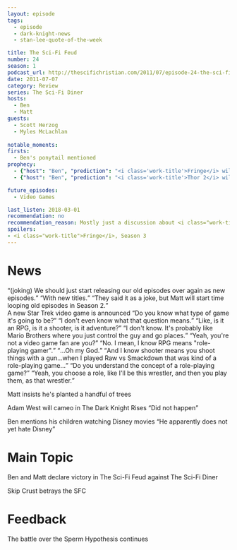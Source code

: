 ```yaml
---
layout: episode
tags:
  - episode
  - dark-knight-news 
  - stan-lee-quote-of-the-week

title: The Sci-Fi Feud
number: 24
season: 1
podcast_url: http://thescifichristian.com/2011/07/episode-24-the-sci-fi-feud/
date: 2011-07-07
category: Review
series: The Sci-Fi Diner
hosts:
  - Ben
  - Matt
guests:
  - Scott Herzog
  - Myles McLachlan
  
notable_moments:
firsts: 
  - Ben's ponytail mentioned
prophecy: 
  - {"host": "Ben", "prediction": "<i class='work-title'>Fringe</i> will not add a third alternate universe", "veracity": true, "comments": "The villain tried to create a third alternate universe, but was unsuccessful"}
  - {"host": "Ben", "prediction": "<i class='work-title'>Thor 2</i> will be terrible", "veracity": true, "comments": "At 66% on Rotten Tomatoes, it's currently the lowest-ranked Marvel movie)"}

future_episodes:
  - Video Games

last_listen: 2018-03-01
recommendation: no
recommendation_reason: Mostly just a discussion about <i class="work-title">Fringe</i>
spoilers:
- <i class="work-title">Fringe</i>, Season 3
---
```

# News
<div class="quote">
  <q class="matt">(joking) We should just start releasing our old episodes over again as new episodes.</q>
  <q class="ben">With new titles.</q>
  <q class="archivist">They said it as a joke, but Matt will start time looping old episodes in Season 2.</q>
</div>

<div class="quote">
  <span class="quote-context is-size-6">A new Star Trek video game is announced</span>
  <q class="ben">Do you know what type of game it's going to be?</q>
  <q class="matt">I don't even know what that question means.</q>
  <q class="ben">Like, is it an RPG, is it a shooter, is it adventure?</q>
  <q class="matt">I don't know. It's probably like Mario Brothers where you just control the guy and go places.</q>
  <q class="ben">Yeah, you're not a video game fan are you?</q>
  <q class="matt">No. I mean, I know RPG means "role-playing gamer".</q>
  <q class="ben">...Oh my God.</q>
  <q class="matt">And I know shooter means you shoot things with a gun...when I played Raw vs Smackdown that was kind of a role-playing game...</q>
  <q class="ben">Do you understand the concept of a role-playing game?</q>
  <q class="matt">Yeah, you choose a role, like I'll be this wrestler, and then you play them, as that wrestler.</q>
</div>

Matt insists he's planted a handful of trees

Adam West will cameo in The Dark Knight Rises <q class="archivist inline">Did not happen</q>

Ben mentions his children watching Disney movies <q class="archivist inline">He apparently does not yet hate Disney</q>



# Main Topic
Ben and Matt declare victory in The Sci-Fi Feud against The Sci-Fi Diner

Skip Crust betrays the SFC 



# Feedback
The battle over the Sperm Hypothesis continues